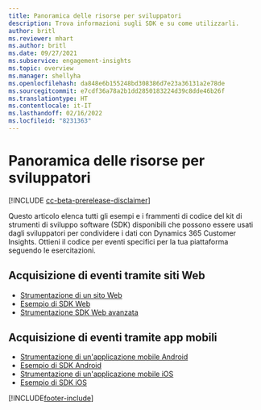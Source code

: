 ```yaml
---
title: Panoramica delle risorse per sviluppatori
description: Trova informazioni sugli SDK e su come utilizzarli.
author: britl
ms.reviewer: mhart
ms.author: britl
ms.date: 09/27/2021
ms.subservice: engagement-insights
ms.topic: overview
ms.manager: shellyha
ms.openlocfilehash: da848e6b155248bd308386d7e23a36131a2e78de
ms.sourcegitcommit: e7cdf36a78a2b1dd2850183224d39c8dde46b26f
ms.translationtype: HT
ms.contentlocale: it-IT
ms.lasthandoff: 02/16/2022
ms.locfileid: "8231363"
---
```

# <a name="developer-resources-overview"></a>Panoramica delle risorse per sviluppatori

[!INCLUDE [cc-beta-prerelease-disclaimer](includes/cc-beta-prerelease-disclaimer.md)]

Questo articolo elenca tutti gli esempi e i frammenti di codice del kit di strumenti di sviluppo software (SDK) disponibili che possono essere usati dagli sviluppatori per condividere i dati con Dynamics 365 Customer Insights. Ottieni il codice per eventi specifici per la tua piattaforma seguendo le esercitazioni.

## <a name="capture-events-from-websites"></a>Acquisizione di eventi tramite siti Web

- [Strumentazione di un sito Web](instrument-website.md)
- [Esempio di SDK Web](websdk-sample.md)
- [Strumentazione SDK Web avanzata](advanced-SDK-implementation.md)

## <a name="capture-events-from-mobile-apps"></a>Acquisizione di eventi tramite app mobili

- [Strumentazione di un'applicazione mobile Android](get-started-android.md)
- [Esempio di SDK Android](androidsdk-sample.md)
- [Strumentazione di un'applicazione mobile iOS](get-started-ios.md)
- [Esempio di SDK iOS](iossdk-sample.md)

[!INCLUDE[footer-include](../includes/footer-banner.md)]
